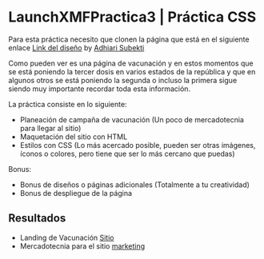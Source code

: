 # LaunchXMFPractica3 | Práctica CSS

Para esta práctica necesito que clonen la página que está en el siguiente enlace [Link del diseño](https://github.com/herr-code/LaunchXMFPractica3/blob/main/landingVacunaci%C3%B3n.png) by [Adhiari Subekti](https://dribbble.com/Adhiari_is)

Como pueden ver es una página de vacunación y en estos momentos que se está poniendo la tercer dosis en varios estados de la república y que en algunos otros se está poniendo la segunda o incluso la primera sigue siendo muy importante recordar toda esta información.

La práctica consiste en lo siguiente:

- Planeación de campaña de vacunación (Un poco de mercadotecnia para llegar al sitio)
- Maquetación del sitio con HTML
- Estilos con CSS (Lo más acercado posible, pueden ser otras imágenes, íconos o colores, pero tiene que ser lo más cercano que puedas)

Bonus:
- Bonus de diseños o páginas adicionales (Totalmente a tu creatividad)
- Bonus de despliegue de la página 

## Resultados

- Landing de Vacunación [Sitio](https://herr-code.github.io/LaunchXMFPractica3/)
- Mercadotecnia para el sitio [marketing](https://github.com/herr-code/LaunchXMFPractica3/blob/main/marketing.md)
